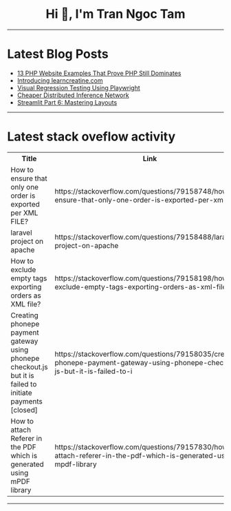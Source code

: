 <h1 align="center">Hi 👋, I'm Tran Ngoc Tam</h1>

---

# Latest Blog Posts 
<!-- BLOG-POST-LIST:START -->
- [13 PHP Website Examples That Prove PHP Still Dominates](https://dev.to/dhruvil_joshi14/13-php-website-examples-that-prove-php-still-dominates-chi)
- [Introducing learncreatine.com](https://dev.to/learncreatine/introducing-learncreatinecom-47dd)
- [Visual Regression Testing Using Playwright](https://dev.to/testifytech/visual-regression-testing-using-playwright-c8l)
- [Cheaper Distributed Inference Network](https://dev.to/xabri/cheaper-distributed-inference-network-21bf)
- [Streamlit Part 6: Mastering Layouts](https://dev.to/jamesbmour/streamlit-part-6-mastering-layouts-4hci)
<!-- BLOG-POST-LIST:END -->

---

# Latest stack oveflow activity
<table>
  <tr><th>Title</th><th>Link</th></tr>
  <!-- STACKOVERFLOW:START --><tr><td>How to ensure that only one order is exported per XML FILE?</td><td>https://stackoverflow.com/questions/79158748/how-to-ensure-that-only-one-order-is-exported-per-xml-file</td></tr><tr><td>laravel project on apache</td><td>https://stackoverflow.com/questions/79158488/laravel-project-on-apache</td></tr><tr><td>How to exclude empty tags exporting orders as XML file?</td><td>https://stackoverflow.com/questions/79158198/how-to-exclude-empty-tags-exporting-orders-as-xml-file</td></tr><tr><td>Creating phonepe payment gateway using phonepe checkout.js but it is failed to initiate payments [closed]</td><td>https://stackoverflow.com/questions/79158035/creating-phonepe-payment-gateway-using-phonepe-checkout-js-but-it-is-failed-to-i</td></tr><tr><td>How to attach Referer in the PDF which is generated using mPDF library</td><td>https://stackoverflow.com/questions/79157830/how-to-attach-referer-in-the-pdf-which-is-generated-using-mpdf-library</td></tr><!-- STACKOVERFLOW:END -->
</table>

---


